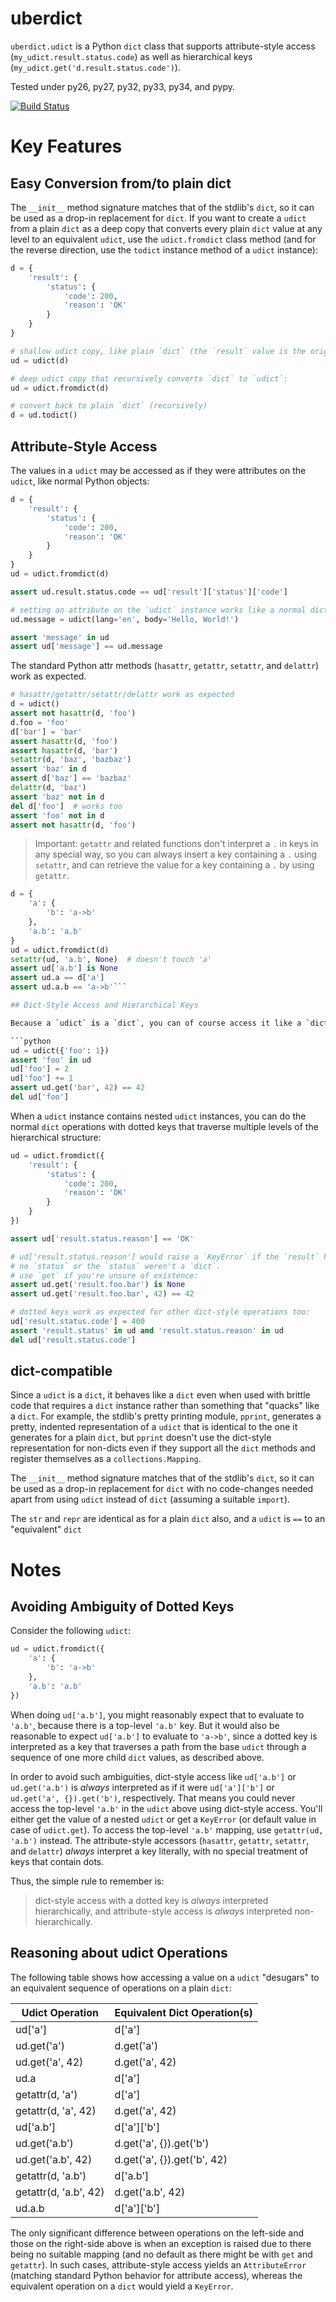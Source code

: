 # uberdict

`uberdict.udict` is a Python `dict` class that supports attribute-style access
(`my_udict.result.status.code`) as well as hierarchical keys
(`my_udict.get('d.result.status.code')`).

Tested under py26, py27, py32, py33, py34, and pypy.

[![Build Status](https://travis-ci.org/eukaryote/uberdict.svg?branch=master)](https://travis-ci.org/eukaryote/uberdict)

# Key Features

## Easy Conversion from/to plain dict

The `__init__` method signature matches that of the stdlib's `dict`, so it can
be used as a drop-in replacement for `dict`. If you want to create a `udict`
from a plain `dict` as a deep copy that converts every plain `dict` value at
any level to an equivalent `udict`, use the `udict.fromdict` class method
(and for the reverse direction, use the `todict` instance method of a `udict`
instance):

```python
d = {
    'result': {
        'status': {
            'code': 200,
            'reason': 'OK'
        }
    }
}

# shallow udict copy, like plain `dict` (the `result` value is the original `dict`)
ud = udict(d)

# deep udict copy that recursively converts `dict` to `udict`:
ud = udict.fromdict(d)

# convert back to plain `dict` (recursively)
d = ud.todict()
```

## Attribute-Style Access

The values in a `udict` may be accessed as if they were attributes on the `udict`,
like normal Python objects:

```python
d = {
    'result': {
        'status': {
            'code': 200,
            'reason': 'OK'
        }
    }
}
ud = udict.fromdict(d)

assert ud.result.status.code == ud['result']['status']['code']

# setting an attribute on the `udict` instance works like a normal dict insertion
ud.message = udict(lang='en', body='Hello, World!')

assert 'message' in ud
assert ud['message'] == ud.message
```


The standard Python attr methods (`hasattr`, `getattr`, `setattr`, and
`delattr`) work as expected.

```python
# hasattr/getattr/setattr/delattr work as expected
d = udict()
assert not hasattr(d, 'foo')
d.foo = 'foo'
d['bar'] = 'bar'
assert hasattr(d, 'foo')
assert hasattr(d, 'bar')
setattr(d, 'baz', 'bazbaz')
assert 'baz' in d
assert d['baz'] == 'bazbaz'
delattr(d, 'baz')
assert 'baz' not in d
del d['foo']  # works too
assert 'foo' not in d
assert not hasattr(d, 'foo')
```

> Important: `getattr` and related functions don't interpret a `.` in keys
> in any special way, so you can always insert a key containing a `.` using
> `setattr`, and can retrieve the value for a key containing a `.` by using
> `getattr`.


```python
d = {
    'a': {
        'b': 'a->b'
    },
    'a.b': 'a.b'
}
ud = udict.fromdict(d)
setattr(ud, 'a.b', None)  # doesn't touch 'a'
assert ud['a.b'] is None
assert ud.a == d['a']
assert ud.a.b == 'a->b'```

## Dict-Style Access and Hierarchical Keys

Because a `udict` is a `dict`, you can of course access it like a `dict`:

```python
ud = udict({'foo': 1})
assert 'foo' in ud
ud['foo'] = 2
ud['foo'] += 1
assert ud.get('bar', 42) == 42
del ud['foo']
```

When a `udict` instance contains nested `udict` instances, you can do the
normal `dict` operations with dotted keys that traverse multiple levels
of the hierarchical structure:

```python
ud = udict.fromdict({
    'result': {
        'status': {
            'code': 200,
            'reason': 'OK'
        }
    }
})

assert ud['result.status.reason'] == 'OK'

# ud['result.status.reason'] would raise a `KeyError` if the `result` had
# no `status` or the `status` weren't a `dict`.
# use `get` if you're unsure of existence:
assert ud.get('result.foo.bar') is None
assert ud.get('result.foo.bar', 42) == 42

# dotted keys work as expected for other dict-style operations too:
ud['result.status.code'] = 400
assert 'result.status' in ud and 'result.status.reason' in ud
del ud['result.status.code']
```

## dict-compatible

Since a `udict` is a `dict`, it behaves like a `dict` even when used with
brittle code that requires a `dict` instance rather than something that
"quacks" like a `dict`. For example, the stdlib's pretty printing module,
`pprint`, generates a pretty, indented representation of a `udict` that is
identical to the one it generates for a plain `dict`, but `pprint` doesn't
use the dict-style representation for non-dicts even if they support all
the `dict` methods and register themselves as a `collections.Mapping`.

The `__init__` method signature matches that of the stdlib's `dict`, so it can
be used as a drop-in replacement for `dict` with no code-changes needed apart
from using `udict` instead of `dict` (assuming a suitable `import`).

The `str` and `repr` are identical as for a plain `dict` also, and a `udict`
is `==` to an "equivalent" `dict`


# Notes


## Avoiding Ambiguity of Dotted Keys

Consider the following `udict`:

```python
ud = udict.fromdict({
    'a': {
        'b': 'a->b'
    },
    'a.b': 'a.b'
})
```

When doing `ud['a.b']`, you might reasonably expect that to evaluate to
`'a.b'`, because there is a top-level `'a.b'` key. But it would
also be reasonable to expect `ud['a.b']` to evaluate to `'a->b'`, since
a dotted key is interpreted as a key that traverses a path from the base `udict`
through a sequence of one more child `dict` values, as described above.

In order to avoid such ambiguities, dict-style access like `ud['a.b']` or
`ud.get('a.b')` is *always* interpreted as if it were `ud['a']['b']` or
`ud.get('a', {}).get('b')`, respectively. That means you could never access the
top-level `'a.b'` in the `udict` above using dict-style access. You'll either
get the value of a nested `udict` or get a `KeyError` (or default value in
case of `udict.get`). To access the top-level `'a.b'` mapping,
use `getattr(ud, 'a.b')` instead.  The attribute-style accessors (`hasattr`,
`getattr`, `setattr`, and `delattr`) *always* interpret a key literally, with
no special treatment of keys that contain dots.

Thus, the simple rule to remember is:

> dict-style access with a dotted key is *always* interpreted hierarchically,
> and attribute-style access is *always* interpreted non-hierarchically.


## Reasoning about udict Operations

The following table shows how accessing a value on a `udict` "desugars" to
an equivalent sequence of operations on a plain `dict`:


| Udict Operation        | Equivalent Dict Operation(s) |
| ---------------------- | ---------------------------- |
| ud['a']                | d['a']                       |
| ud.get('a')            | d.get('a')                   |
| ud.get('a', 42)        | d.get('a', 42)               |
| ud.a                   | d['a']                       |
| getattr(d, 'a')        | d['a']                       |
| getattr(d, 'a', 42)    | d.get('a', 42)               |
| ud['a.b']              | d['a']['b']                  |
| ud.get('a.b')          | d.get('a', {}).get('b')      |
| ud.get('a.b', 42)      | d.get('a', {}).get('b', 42)  |
| getattr(d, 'a.b')      | d['a.b']                     |
| getattr(d, 'a.b', 42)  | d.get('a.b', 42)             |
| ud.a.b                 | d['a']['b']                  |


The only significant difference between operations on the left-side and those
on the right-side above is when an exception is raised due to there being no
suitable mapping (and no default as there might be with `get` and `getattr`).
In such cases, attribute-style access yields an `AttributeError` (matching
standard Python behavior for attribute access), whereas the equivalent
operation on a `dict` would yield a `KeyError`.
